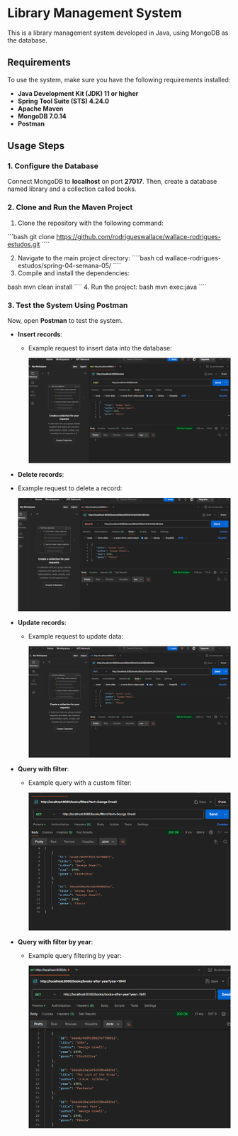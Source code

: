 # Library Management System

This is a library management system developed in Java, using MongoDB as the database.

## Requirements

To use the system, make sure you have the following requirements installed:

- **Java Development Kit (JDK) 11 or higher**
- **Spring Tool Suite (STS) 4.24.0**
- **Apache Maven**
- **MongoDB 7.0.14**
- **Postman**

## Usage Steps

### 1. Configure the Database

Connect MongoDB to **localhost** on port **27017**. Then, create a database named library and a collection called books.

### 2. Clone and Run the Maven Project

1. Clone the repository with the following command:
   
   
´´´bash
   git clone https://github.com/rodrigueswallace/wallace-rodrigues-estudos.git
´´´´

2. Navigate to the main project directory:
´´´´bash
   cd wallace-rodrigues-estudos/spring-04-semana-05/
´´´´
3. Compile and install the dependencies:
 
bash
   mvn clean install
´´´´
4. Run the project:
bash
   mvn exec:java
´´´´

### 3. Test the System Using Postman

Now, open **Postman** to test the system.

- **Insert records**:
  - Example request to insert data into the database:
  
    ![Exemplo de Inserção](img/img_inserir.png)

-  **Delete records**:
  - Example request to delete a record:
  
    ![Exemplo de Deleção](img/img_deletar.png)

- **Update records**:
  - Example request to update data:
  
    ![Exemplo de Atualização](img/img_atualizar.png)

- **Query with filter**:
  - Example query with a custom filter:
  
    ![Exemplo de Consulta com Filtro](img/img_allFilter.png)

- **Query with filter by year**:
  - Example query filtering by year:
  
    ![Exemplo de Consulta por Ano](img/img_books-after-year.png)
